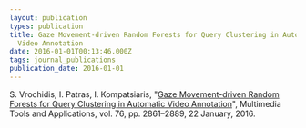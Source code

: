 ```yaml
---
layout: publication
types: publication
title: Gaze Movement-driven Random Forests for Query Clustering in Automatic
  Video Annotation
date: 2016-01-01T00:13:46.000Z
tags: journal_publications
publication_date: 2016-01-01
---
```

S. Vrochidis, I. Patras, I. Kompatsiaris, "[Gaze Movement-driven Random Forests for Query Clustering in Automatic Video Annotation](http://link.springer.com/article/10.1007%2Fs11042-015-3221-1)", Multimedia Tools and Applications, vol. 76, pp. 2861–2889, 22 January, 2016.
